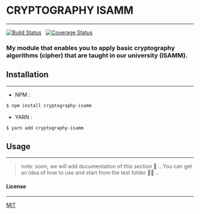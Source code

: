 # CRYPTOGRAPHY ISAMM
---

[![Build Status](https://travis-ci.org/3imed-jaberi/cryptography-si-isamm.svg?branch=master)](https://travis-ci.org/3imed-jaberi/cryptography-si-isamm) &nbsp; [![Coverage Status](https://coveralls.io/repos/github/3imed-jaberi/cryptography-si-isamm/badge.svg?branch=master)](https://coveralls.io/github/3imed-jaberi/cryptography-si-isamm?branch=master)


### My module that enables you to apply basic cryptography algorithms (cipher) that are taught in our university (ISAMM).


## Installation 
---
- NPM :
```bash
$ npm install cryptography-isamm
```

- YARN :
```bash
$ yarn add cryptography-isamm
```


## Usage 
---
>
> note: soon, we will add documentation of this section 🤪 ..
> You can get an idea of ​​how to use and start from the test folder 🧚‍♂️ .. 
>



#### License
---
[MIT](https://choosealicense.com/licenses/mit/)
